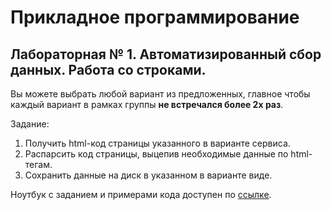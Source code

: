 # Прикладное программирование

## Лабораторная № 1. Автоматизированный сбор данных. Работа со строками.

Вы можете выбрать любой вариант из предложенных, главное чтобы каждый вариант в рамках группы **не встречался более 2х раз**.

Задание:
1. Получить html-код страницы указанного в варианте сервиса.
2. Распарсить код страницы, выцепив необходимые данные по html-тегам.
3. Сохранить данные на диск в указанном в варианте виде.

Ноутбук с заданием и примерами кода доступен по [ссылке](https://colab.research.google.com/drive/11T6k3NnCsg1yDuxObXZsbGOFt8Y0N0uE#scrollTo=5QneJD4iOORr).
